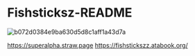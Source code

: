 # Fishsticksz-README
![b072d0384e9ba630d5d8c1aff1a43d7a](https://github.com/user-attachments/assets/421b5253-4dff-49c6-adb3-54a27896d046)


https://superalpha.straw.page
https://fishstickszz.atabook.org/
